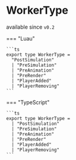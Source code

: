 <div class="pmwdoc-reference-header">
<h1>WorkerType</h1>
<span>available since <code>v0.2</code></span>
</div>

=== "Luau"

    ```ts
    export type WorkerType =
      "PostSimulation"
      | "PreSimulation"
      | "PreAnimation"
      | "PreRender"
      | "PlayerAdded"
      | "PlayerRemoving"
    ```

=== "TypeScript"

    ```ts
    export type WorkerType =
      | "PostSimulation"
      | "PreSimulation"
      | "PreAnimation"
      | "PreRender"
      | "PlayerAdded"
      | "PlayerRemoving"
    ```
